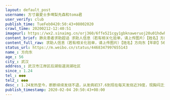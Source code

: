 ```yaml
---
layout: default_post
username: 方寸最愛士多啤梨先森和toma君
user_verify: club
publish_time: TueFeb0420:50:43+08002020
crawl_time: 20200212-12:40:51
imageurl: https://wx2.sinaimg.cn/orj360/6ffe521cgy1gbknaweruoj20u01hdwh0.jpg,https://wx2.sinaimg.cn/orj360/6ffe521cgy1gbknawwh9tj20nk15vahn.jpg
content_brief: 肺炎患者求助超话 求助人信息（若有相关化验单，请上传图片）【姓名】方向东【年龄】56【所在城市】武汉【所在小区、社区】武汉市江岸区后湖街道淌湖社区【患病时间】1.24【联系方式】●●●【其他紧急联系人】●●●【病情描述】1.24发热至今，断断续续发烧不退，从发病初37.6 ...全文
content_full_raw: 求助人信息（若有相关化验单，请上传图片）【姓名】方向东【年龄】56【所在城市】武汉【所在小区、社区】武汉市江岸区后湖街道淌湖社区【患病时间】1.24【联系方式】●●●【其他紧急联系人】●●●【病情描述】1.24发热至今，断断续续发烧不退，从发病初37.6到现在每天发烧近39度，现胸闷乏力，血氧下降。因高血压史长期服药，18年曾中风，实在无力继续在家自行隔离。我和母亲与父亲同住，现都出现新冠肺发病症状，希望父亲能尽快入院隔离！
status_url: https://m.weibo.cn/status/4468347997655143
name_: 方向东
age_: 56
city_: 武汉
address_: 武汉市江岸区后湖街道淌湖社区
since_: 1.24
tel_: ●●●
tel2_: ●●●
desc_: 1.24发热至今，断断续续发烧不退，从发病初37.6到现在每天发烧近39度，现胸闷乏力，血氧下降。因高血压史长期服药，18年曾中风，实在无力继续在家自行隔离。我和母亲与父亲同住，现都出现新冠肺发病症状，希望父亲能尽快入院隔离！
publish_timestamp: 2020-02-04 20:50:43+08:00
---
```

